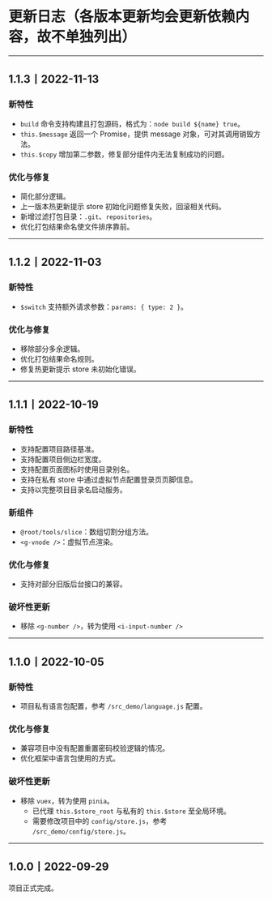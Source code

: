 # 更新日志（各版本更新均会更新依赖内容，故不单独列出）

---

## 1.1.3丨2022-11-13

### 新特性

- `build` 命令支持构建且打包源码，格式为：`node build ${name} true`。
- `this.$message` 返回一个 Promise，提供 message 对象，可对其调用销毁方法。
- `this.$copy` 增加第二参数，修复部分组件内无法复制成功的问题。

### 优化与修复

- 简化部分逻辑。
- 上一版本热更新提示 store 初始化问题修复失败，回滚相关代码。
- 新增过滤打包目录：`.git`、`repositories`。
- 优化打包结果命名使文件排序靠前。

---

## 1.1.2丨2022-11-03

### 新特性

- `$switch` 支持额外请求参数：`params: { type: 2 }`。

### 优化与修复

- 移除部分多余逻辑。
- 优化打包结果命名规则。
- 修复热更新提示 store 未初始化错误。

---

## 1.1.1丨2022-10-19

### 新特性

- 支持配置项目路径基准。
- 支持配置项目侧边栏宽度。
- 支持配置页面图标时使用目录别名。
- 支持在私有 store 中通过虚拟节点配置登录页页脚信息。
- 支持以完整项目目录名启动服务。

### 新组件

- `@root/tools/slice`：数组切割分组方法。
- `<g-vnode />`：虚拟节点渲染。

### 优化与修复

- 支持对部分旧版后台接口的兼容。

### 破坏性更新

- 移除 `<g-number />`，转为使用 `<i-input-number />`

---

## 1.1.0丨2022-10-05

### 新特性

- 项目私有语言包配置，参考 `/src_demo/language.js` 配置。

### 优化与修复

- 兼容项目中没有配置重置密码校验逻辑的情况。
- 优化框架中语言包使用的方式。

### 破坏性更新

- 移除 `vuex`，转为使用 `pinia`。
  - 已代理 `this.$store_root` 与私有的 `this.$store` 至全局环境。
  - 需要修改项目中的 `config/store.js`，参考 `/src_demo/config/store.js`。

---

## 1.0.0丨2022-09-29

项目正式完成。
